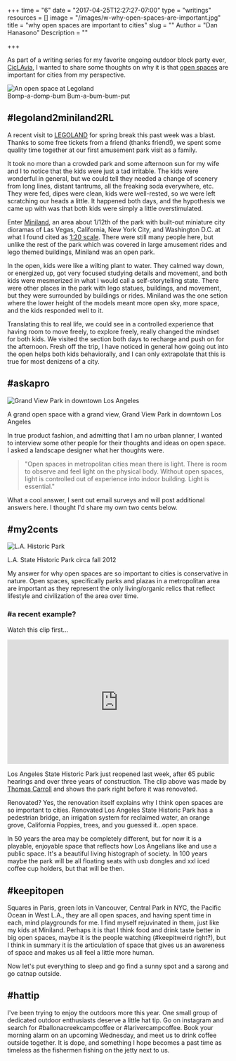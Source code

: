 +++
time = "6"
date = "2017-04-25T12:27:27-07:00"
type = "writings"
resources = []
image = "/images/w-why-open-spaces-are-important.jpg"
title = "why open spaces are important to cities"
slug = ""
Author = "Dan Hanasono"
Description = ""

+++

As part of a writing series for my favorite ongoing outdoor block party ever, [CicLAvia][cic-link], I wanted to share some thoughts on why it is that [open spaces][open-space] are important for cities from my perspective. 

<article class="post-header-img">
	<img src="/images/wr-h-march-time-march.jpg" alt="An open space at Legoland">
	<figcaption>Bomp-a-domp-bum Bum-a-bum-bum-put</figcaption>
</article>

## #legoland2miniland2RL
A recent visit to [LEGOLAND][legoland] for spring break this past week was a blast. Thanks to some free tickets from a friend (thanks friend!), we spent some quality time together at our first amusement park visit as a family.

It took no more than a crowded park and some afternoon sun for my wife and I to notice that the kids were just a tad irritable. The kids were wonderful in general, but we could tell they needed a change of scenery from long lines, distant tantrums, all the freaking soda everywhere, etc. They were fed, dipes were clean, kids were well-rested, so we were left scratching our heads a little. It happened both days, and the hypothesis we came up with was that both kids were simply a little overstimulated.

Enter [Miniland][miniland-link], an area about 1/12th of the park with built-out miniature city dioramas of Las Vegas, California, New York City, and Washington D.C. at what I found cited as [1:20 scale][legoland-scale]. There were still many people here, but unlike the rest of the park which was covered in large amusement rides and lego themed buildings, Miniland was an open park.

In the open, kids were like a wilting plant to water. They calmed way down, or energized up, got very focused studying details and movement, and both kids were mesmerized in what I would call a self-storytelling state. There were other places in the park with lego statues, buildings, and movement, but they were surrounded by buildings or rides. Miniland was the one setion where the lower height of the models meant more open sky, more space, and the kids responded well to it.

Translating this to real life, we could see in a controlled experience that having room to move freely, to explore freely, really changed the mindset for both kids. We visited the section both days to recharge and push on for the afternoon. Fresh off the trip, I have noticed in general how going out into the open helps both kids behaviorally, and I can only extrapolate that this is true for most denizens of a city.

## #askapro
![Grand View Park in downtown Los Angeles][grand-view]
<figcaption>A grand open space with a grand view, Grand View Park in downtown Los Angeles</figcaption>

In true product fashion, and admitting that I am no urban planner, I wanted to interview some other people for their thoughts and ideas on open space. I asked a landscape designer what her thoughts were. 

> "Open spaces in metropolitan cities mean there is light. There is room to observe and feel light on the physical body. Without open spaces, light is controlled out of experience into indoor building. Light is essential."

What a cool answer, I sent out email surveys and will post additional answers here. I thought I'd share my own two cents below.

## #my2cents
![L.A. Historic Park][la-historic-park]
<figcaption>L.A. State Historic Park circa fall 2012</figcaption>

My answer for why open spaces are so important to cities is conservative in nature. Open spaces, specifically parks and plazas in a metropolitan area are important as they represent the only living/organic relics that reflect lifestyle and civilization of the area over time.

### #a recent example? 
Watch this clip first…
<!-- YouTube Embed -->
<style>.embed-container { position: relative; padding-bottom: 56.25%; height: 0; overflow: hidden; max-width: 100%; } .embed-container iframe, .embed-container object, .embed-container embed { position: absolute; top: 0; left: 0; width: 100%; height: 100%; }</style><div class='embed-container'><iframe src="https://www.youtube.com/embed/guTzk7h0-XQ?rel=0" frameborder="0" allowfullscreen></iframe></div>

Los Angeles State Historic Park just reopened last week, after 65 public hearings and over three years of construction. The clip above was made by [Thomas Carroll][tom-explores] and shows the park right before it was renovated. 

Renovated? Yes, the renovation itself explains why I think open spaces are so important to cities. Renovated Los Angeles State Historic Park has a pedestrian bridge, an irrigation system for reclaimed water, an orange grove, California Poppies, trees, and you guessed it…open space. 

In 50 years the area may be completely different, but for now it is a playable, enjoyable space that reflects how Los Angelians like and use a public space. It's a beautiful living histograph of society. In 100 years maybe the park will be all floating seats with usb dongles and xxl iced coffee cup holders, but that will be then.

## #keepitopen
Squares in Paris, green lots in Vancouver, Central Park in NYC, the Pacific Ocean in West L.A., they are all open spaces, and having spent time in each, mind playgrounds for me. I find myself rejuvinated in them, just like my kids at Miniland. Perhaps it is that I think food and drink taste better in big open spaces, maybe it is the people watching (#keepitweird right?), but I think in summary it is the articulation of space that gives us an awareness of space and makes us all feel a little more human.

Now let's put everything to sleep and go find a sunny spot and a sarong and go catnap outside.

## #hattip
I've been trying to enjoy the outdoors more this year. One small group of dedicated outdoor enthusiasts deserve a little hat tip. Go on instagram and search for #ballonacreekcampcoffee or #larivercampcoffee. Book your morning alarm on an upcoming Wednesday, and meet us to drink coffee outside together. It is dope, and something I hope becomes a past time as timeless as the fishermen fishing on the jetty next to us.



<!-- links -->
[cic-link]: http://www.ciclavia.org/stories
[open-space]: https://en.wikipedia.org/wiki/Urban_open_space
[legoland]: https://www.legoland.com/california/
[legoland-scale]: http://bricksetforum.com/discussion/23442/calculating-an-accurate-scale-of-lego-figures-miniland-minidoll-minifig-nanofig-etc
[grand-view]: https://c1.staticflickr.com/3/2876/9542246561_300cd6dd66_b.jpg
[miniland-link]: https://www.legoland.com/california/legoland-california/rides-and-attractions/park-areas/miniland-usa/
[la-historic-park]: https://c1.staticflickr.com/9/8446/7821333012_ae80c94201_b.jpg
[tom-explores]: https://www.youtube.com/channel/UCqXj1l54mZYnYMb69lUeRSg